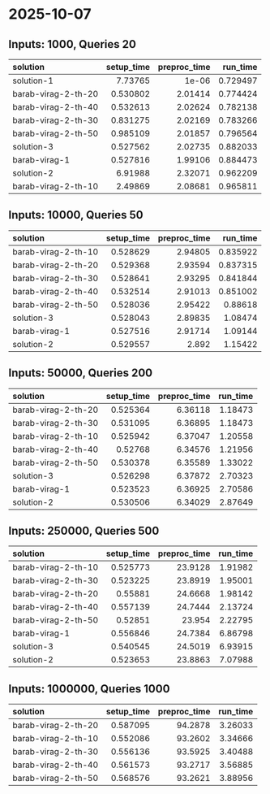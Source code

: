 # 2025-10-07

## Inputs: 1000, Queries 20

| solution            |   setup_time |   preproc_time |   run_time |
|:--------------------|-------------:|---------------:|-----------:|
| solution-1          |     7.73765  |        1e-06   |   0.729497 |
| barab-virag-2-th-20 |     0.530802 |        2.01414 |   0.774424 |
| barab-virag-2-th-40 |     0.532613 |        2.02624 |   0.782138 |
| barab-virag-2-th-30 |     0.831275 |        2.02169 |   0.783266 |
| barab-virag-2-th-50 |     0.985109 |        2.01857 |   0.796564 |
| solution-3          |     0.527562 |        2.02735 |   0.882033 |
| barab-virag-1       |     0.527816 |        1.99106 |   0.884473 |
| solution-2          |     6.91988  |        2.32071 |   0.962209 |
| barab-virag-2-th-10 |     2.49869  |        2.08681 |   0.965811 |

## Inputs: 10000, Queries 50

| solution            |   setup_time |   preproc_time |   run_time |
|:--------------------|-------------:|---------------:|-----------:|
| barab-virag-2-th-10 |     0.528629 |        2.94805 |   0.835922 |
| barab-virag-2-th-20 |     0.529368 |        2.93594 |   0.837315 |
| barab-virag-2-th-30 |     0.528641 |        2.93295 |   0.841844 |
| barab-virag-2-th-40 |     0.532514 |        2.91013 |   0.851002 |
| barab-virag-2-th-50 |     0.528036 |        2.95422 |   0.88618  |
| solution-3          |     0.528043 |        2.89835 |   1.08474  |
| barab-virag-1       |     0.527516 |        2.91714 |   1.09144  |
| solution-2          |     0.529557 |        2.892   |   1.15422  |

## Inputs: 50000, Queries 200

| solution            |   setup_time |   preproc_time |   run_time |
|:--------------------|-------------:|---------------:|-----------:|
| barab-virag-2-th-20 |     0.525364 |        6.36118 |    1.18473 |
| barab-virag-2-th-30 |     0.531095 |        6.36895 |    1.18473 |
| barab-virag-2-th-10 |     0.525942 |        6.37047 |    1.20558 |
| barab-virag-2-th-40 |     0.52768  |        6.34576 |    1.21956 |
| barab-virag-2-th-50 |     0.530378 |        6.35589 |    1.33022 |
| solution-3          |     0.526298 |        6.37872 |    2.70323 |
| barab-virag-1       |     0.523523 |        6.36925 |    2.70586 |
| solution-2          |     0.530506 |        6.34029 |    2.87649 |

## Inputs: 250000, Queries 500

| solution            |   setup_time |   preproc_time |   run_time |
|:--------------------|-------------:|---------------:|-----------:|
| barab-virag-2-th-10 |     0.525773 |        23.9128 |    1.91982 |
| barab-virag-2-th-30 |     0.523225 |        23.8919 |    1.95001 |
| barab-virag-2-th-20 |     0.55881  |        24.6668 |    1.98142 |
| barab-virag-2-th-40 |     0.557139 |        24.7444 |    2.13724 |
| barab-virag-2-th-50 |     0.52851  |        23.954  |    2.22795 |
| barab-virag-1       |     0.556846 |        24.7384 |    6.86798 |
| solution-3          |     0.540545 |        24.5019 |    6.93915 |
| solution-2          |     0.523653 |        23.8863 |    7.07988 |

## Inputs: 1000000, Queries 1000

| solution            |   setup_time |   preproc_time |   run_time |
|:--------------------|-------------:|---------------:|-----------:|
| barab-virag-2-th-20 |     0.587095 |        94.2878 |    3.26033 |
| barab-virag-2-th-10 |     0.552086 |        93.2602 |    3.34666 |
| barab-virag-2-th-30 |     0.556136 |        93.5925 |    3.40488 |
| barab-virag-2-th-40 |     0.561573 |        93.2717 |    3.56885 |
| barab-virag-2-th-50 |     0.568576 |        93.2621 |    3.88956 |